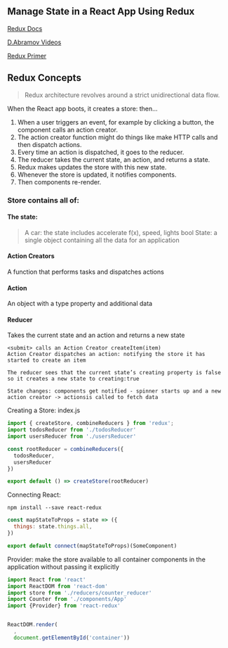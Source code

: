 ## Manage State in a React App Using Redux
[Redux Docs](https://redux.js.org/introduction)

[D.Abramov Videos](https://egghead.io/series/getting-started-with-redux)

[Redux Primer](https://redux.js.org/)

## Redux Concepts
> Redux architecture revolves around a strict unidirectional data flow.

When the React app boots, it creates a store: then...

1. When a user triggers an event, for example by clicking a button, the component calls an action creator.
  2. The action creator function might do things like make HTTP calls and then dispatch actions.
  3. Every time an action is dispatched, it goes to the reducer.
  4. The reducer takes the current state, an action, and returns a state.
  5. Redux makes updates the store with this new state.
  6. Whenever the store is updated, it notifies components.
  7. Then components re-render.

### Store contains all of: 
#### The state:
> A car: the state includes accelerate f(x), speed, lights bool
State: a single object containing all the data for an application
#### Action Creators
A function that performs tasks and dispatches actions
#### Action
An object with a type property and additional data
#### Reducer
Takes the current state and an action and returns a new state

```
<submit> calls an Action Creator createItem(item)
Action Creator dispatches an action: notifying the store it has started to create an item

The reducer sees that the current state’s creating property is false so it creates a new state to creating:true

State changes: components get notified - spinner starts up and a new action creator -> actionsis called to fetch data
```

Creating a Store:
index.js
```js
import { createStore, combineReducers } from 'redux';
import todosReducer from './todosReducer'
import usersReducer from './usersReducer'

const rootReducer = combineReducers({
  todosReducer,
  usersReducer
})

export default () => createStore(rootReducer)
```

Connecting React:

`npm install --save react-redux`

```js
const mapStateToProps = state => ({
  things: state.things.all,
})

export default connect(mapStateToProps)(SomeComponent)
```

Provider: make the store available to all container components in the application without passing it explicitly
```js
import React from 'react'
import ReactDOM from 'react-dom'
import store from './reducers/counter_reducer'
import Counter from './components/App'
import {Provider} from 'react-redux'


ReactDOM.render( 
  ,
  document.getElementById('container'))
```
